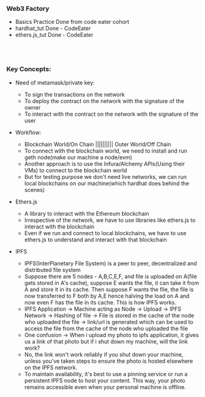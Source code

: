 ### Web3 Factory
- Basics Practice Done from code eater cohort
- hardhat_tut Done - CodeEater
- ethers.js_tut Done - CodeEater

<br>
<br>

### Key Concepts:
- Need of metamask/private key:
    - To sign the transactions on the network
    - To deploy the contract on the network with the signature of the owner
    - To interact with the contract on the network with the signature of the user

- Workflow:
    - Blockchain World/On Chain       ||||||||||    Outer World/Off Chain
    - To connect with the blockchain world, we need to install and run geth node(make our machine a node/evm)
    - Another approach is to use the Infura/Alchemy APIs(Using their VMs) to connect to the blockchain world
    - But for testing purpose we don't need live networks, we can run local blockchains on our machine(which hardhat does behind the scenes)


- Ethers.js 
    - A library to interact with the Ethereum blockchain
    - Irrespective of the network, we have to use libraries like ethers.js to interact with the blockchain
    - Even if we run and connect to local blockchains, we have to use ethers.js to understand and interact with that blockchain


- IPFS
    - IPFS(InterPlanetary File System) is a peer to peer, decentralized and distributed file system
    - Suppose there are 5 nodes - A,B,C,E,F, and file is uploaded on A(file gets stored in A's cache), suppose E wants the file, it can take it from A and store it in its cache. Then suppose F wants the file, the file is now transferred to F both by A,E hence halving the load on A and now even F has the file in its cache. This is how IPFS works.
    - IPFS Application -> Machine acting as Node -> Upload -> IPFS Network -> Hashing of file -> File is stored in the cache of the node who uploaded the file -> link/url is generated which can be used to access the file from the cache of the node who uploaded the file
    - One confusion -> When i upload my photo to ipfs application, it gives us a link of that photo but if i shut down my machine, will the link work? 
    - No, the link won't work reliably if you shut down your machine, unless you've taken steps to ensure the photo is hosted elsewhere on the IPFS network.
    - To maintain availability, it's best to use a pinning service or run a persistent IPFS node to host your content. This way, your photo remains accessible even when your personal machine is offline.
